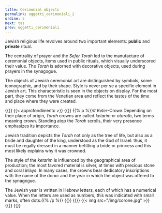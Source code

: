 ```yaml
---
title: Cerimonial objects
permalink: oggetti_cerimoniali_2
ordine: 5
next: tas
prev: oggetti_cerimoniali
---
```

Jewish religious life revolves around two important elements: **public** and **private** ritual.

The centrality of prayer and the *Sefer Torah* led to the manufacture of ceremonial objects, items used in public rituals, which visually underscored their value.
The *Torah* is adorned with decorative objects, used during prayers in the synagogue.

The objects of Jewish ceremonial art are distinguished by symbols, some iconographic, and by their shape. Style is never per se a specific element in Jewish
art. This characteristic is seen in the objects on display. For the most part, they come from the Venetian area and reflect the tastes of the time and place where
they were created.


{{<row class="approfondimento">}}
{{< approfondimento >}}
{{<column>}}
{{% p %}}# *Keter*-Crown
Depending on their place of origin, *Torah* crowns are called *ketarim* or *ataroth*, two terms meaning crown.
Standing atop the *Torah* scrolls, their very presence emphasizes its importance.

Jewish tradition depicts the *Torah* not only as the tree of life, but also as a bride and daughter of the king, understood as the God of Israel: thus, it must be
regally dressed in a manner befitting a bride or princess and this most likely explains why it was crowned.

The style of the *ketarim* is influenced by the geographical area of production; the most favored material is silver, at times with precious stone and coral inlays.
In many cases, the crowns bear dedicatory inscriptions with the name of the donor and the year in which the object was offered to the synagogue.

The Jewish year is written in Hebrew letters, each of which has a numerical value. When the letters are used as numbers, this was indicated with small marks,
often dots.{{% /p %}}
{{</column>}}
{{<column>}}
{{< img src="/img/corone.jpg" >}}
{{</column>}}
{{</row>}}